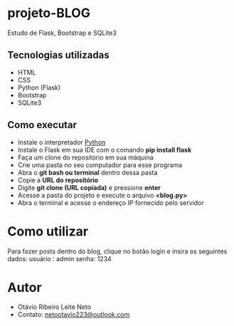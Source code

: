 # projeto-BLOG
Estudo de Flask, Bootstrap e SQLite3

## Tecnologias utilizadas
* HTML
* CSS
* Python (Flask)
* Bootstrap
* SQLite3

## Como executar
* Instale o interpretador [Python](https://www.python.org/downloads/)
* Instale o Flask em sua IDE com o comando **pip install flask**
* Faça um clone do repositório em sua máquina
* Crie uma pasta no seu computador para esse programa
* Abra o **git bash ou terminal** dentro dessa pasta
* Copie a **URL do repositório**
* Digite **git clone (URL copiada)** e pressione **enter**
* Acesse a pasta do projeto e execute o arquivo **<blog.py>**
* Abra o terminal e acesse o endereço IP fornecido pelo servidor

# Como utilizar
Para fazer posts dentro do blog, clique no botão login e insira os seguintes dados:
usuário : admin
senha: 1234

# Autor
- Otávio Ribeiro Leite Neto
- Contato: netootavio223@outlook.com
